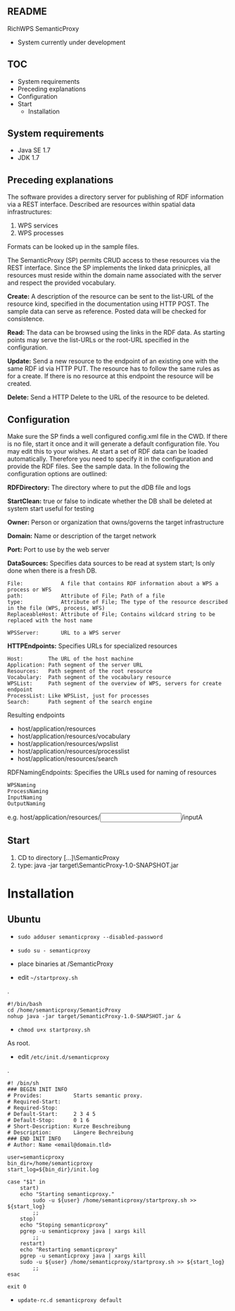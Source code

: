 README
----------------------

RichWPS SemanticProxy
- System currently under development


TOC
----------------------
* System requirements
* Preceding explanations
* Configuration
* Start
  * Installation


System requirements
----------------------
* Java SE 1.7
* JDK 1.7


Preceding explanations
----------------------
The software provides a directory server for publishing of RDF information via a REST interface.
Described are resources within spatial data infrastructures:

1. WPS services
2. WPS processes

Formats can be looked up in the sample files.

The SemanticProxy (SP) permits CRUD access to these resources via the REST interface. Since the SP implements the linked data prinicples, all resources must reside within the domain name associated with the server and respect the provided vocabulary.

**Create:**
A description of the resource can be sent to the list-URL of the resource kind, specified in the documentation using HTTP POST. The sample data can serve as reference. Posted data will be checked for consistence.

**Read:**
The data can be browsed using the links in the RDF data. As starting points may serve the list-URLs or the root-URL specified in the configuration.

**Update:**
Send a new resource to the endpoint of an existing one with the same RDF id via HTTP PUT. The resource has to follow the same rules as for a create. If there is no resource at this endpoint the resource will be created.

**Delete:**
Send a HTTP Delete to the URL of the resource to be deleted.



Configuration
----------------------
Make sure the SP finds a well configured config.xml file in the CWD. If there is no file, start it once and it will generate a default configuration file. You may edit this to your wishes.
At start a set of RDF data can be loaded automatically. Therefore you need to specify it in the configuration and provide the RDF files. See the sample data.
In the following the configuration options are outlined:

**RDFDirectory:**
The directory where to put the dDB file and logs

**StartClean:**
true or false to indicate whether the DB shall be deleted at system start useful for testing

**Owner:**
Person or organization that owns/governs the target infrastructure

**Domain:**
Name or description of the target network

**Port:**
Port to use by the web server

**DataSources:**
Specifies data sources to be read at system start; Is only done when there is a fresh DB.

	File:            A file that contains RDF information about a WPS a process or WFS
	path:            Attribute of File; Path of a file
	type:            Attribute of File; The type of the resource described in the file (WPS, process, WFS)
	ReplaceableHost: Attribute of File; Contains wildcard string to be replaced with the host name
	
	WPSServer:       URL to a WPS server
	
	
**HTTPEndpoints:**
Specifies URLs for specialized resources

	Host:        The URL of the host machine
	Application: Path segment of the server URL
	Resources:   Path segment of the root resource
	Vocabulary:  Path segment of the vocabulary resource
	WPSList:     Path segment of the overview of WPS, servers for create endpoint
	ProcessList: Like WPSList, just for processes
	Search:      Path segment of the search engine

Resulting endpoints

* host/application/resources
* host/application/resources/vocabulary
* host/application/resources/wpslist
* host/application/resources/processlist
* host/application/resources/search
	
RDFNamingEndpoints:
Specifies the URLs used for naming of resources

	WPSNaming
	ProcessNaming
	InputNaming
	OutputNaming
e.g. host/application/resources/<input>/inputA


Start
----------------------
1. CD to directory [...]\SemanticProxy
2. type: java -jar target\SemanticProxy-1.0-SNAPSHOT.jar

# Installation

## Ubuntu

* `sudo adduser semanticproxy --disabled-password`
* `sudo su - semanticproxy`

* place binaries at /SemanticProxy

* edit `~/startproxy.sh`

.

	#!/bin/bash
	cd /home/semanticproxy/SemanticProxy
	nohup java -jar target/SemanticProxy-1.0-SNAPSHOT.jar &

* `chmod u+x startproxy.sh`

As root.

* edit `/etc/init.d/semanticproxy`

.
	
	#! /bin/sh
	### BEGIN INIT INFO
	# Provides:          Starts semantic proxy.
	# Required-Start:    
	# Required-Stop:     
	# Default-Start:     2 3 4 5
	# Default-Stop:      0 1 6
	# Short-Description: Kurze Beschreibung
	# Description:       Längere Bechreibung
	### END INIT INFO
	# Author: Name <email@domain.tld>

	user=semanticproxy
	bin_dir=/home/semanticproxy
	start_log=${bin_dir}/init.log

	case "$1" in
	    start)
		echo "Starting semanticproxy."
	        sudo -u ${user} /home/semanticproxy/startproxy.sh >> ${start_log}
	        ;;
	    stop)
		echo "Stoping semanticproxy"
		pgrep -u semanticproxy java | xargs kill	
	        ;;
	    restart)
		echo "Restarting semanticproxy"
		pgrep -u semanticproxy java | xargs kill
		sudo -u ${user} /home/semanticproxy/startproxy.sh >> ${start_log}
	        ;;
	esac

	exit 0

* `update-rc.d semanticproxy default`
